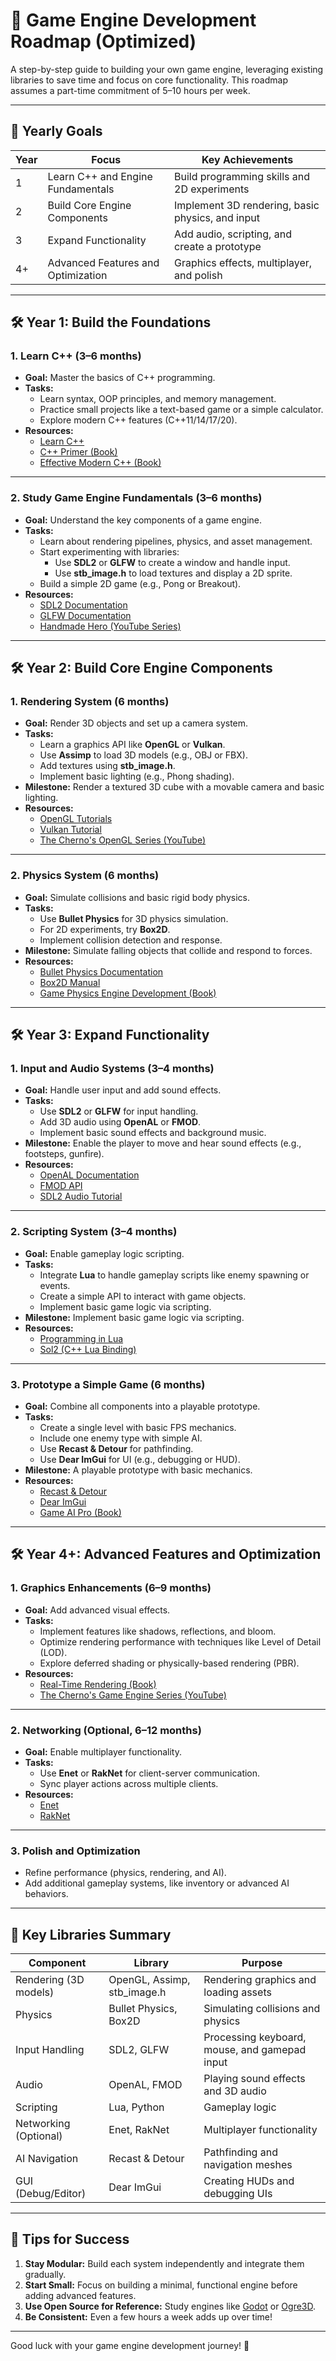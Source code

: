 # 🚀 Game Engine Development Roadmap (Optimized)

A step-by-step guide to building your own game engine, leveraging existing libraries to save time and focus on core functionality. This roadmap assumes a part-time commitment of 5–10 hours per week.

---

## 📅 Yearly Goals

| **Year** | **Focus**                          | **Key Achievements**                              |
|----------|------------------------------------|--------------------------------------------------|
| 1        | Learn C++ and Engine Fundamentals | Build programming skills and 2D experiments      |
| 2        | Build Core Engine Components      | Implement 3D rendering, basic physics, and input |
| 3        | Expand Functionality              | Add audio, scripting, and create a prototype     |
| 4+       | Advanced Features and Optimization| Graphics effects, multiplayer, and polish        |

---

## 🛠 Year 1: Build the Foundations

### **1. Learn C++ (3–6 months)**
- **Goal:** Master the basics of C++ programming.
- **Tasks:**
  - Learn syntax, OOP principles, and memory management.
  - Practice small projects like a text-based game or a simple calculator.
  - Explore modern C++ features (C++11/14/17/20).
- **Resources:**
  - [Learn C++](https://learncpp.com)
  - [C++ Primer (Book)](https://www.amazon.com/C-Primer-Stanley-B-Lippman/dp/0321714113)
  - [Effective Modern C++ (Book)](https://www.amazon.com/Effective-Modern-Specific-Ways-Improve/dp/1491903996)

---

### **2. Study Game Engine Fundamentals (3–6 months)**
- **Goal:** Understand the key components of a game engine.
- **Tasks:**
  - Learn about rendering pipelines, physics, and asset management.
  - Start experimenting with libraries:
    - Use **SDL2** or **GLFW** to create a window and handle input.
    - Use **stb_image.h** to load textures and display a 2D sprite.
  - Build a simple 2D game (e.g., Pong or Breakout).
- **Resources:**
  - [SDL2 Documentation](https://wiki.libsdl.org/)
  - [GLFW Documentation](https://www.glfw.org/docs/latest/)
  - [Handmade Hero (YouTube Series)](https://handmadehero.org/)

---

## 🛠 Year 2: Build Core Engine Components

### **1. Rendering System (6 months)**
- **Goal:** Render 3D objects and set up a camera system.
- **Tasks:**
  - Learn a graphics API like **OpenGL** or **Vulkan**.
  - Use **Assimp** to load 3D models (e.g., OBJ or FBX).
  - Add textures using **stb_image.h**.
  - Implement basic lighting (e.g., Phong shading).
- **Milestone:** Render a textured 3D cube with a movable camera and basic lighting.
- **Resources:**
  - [OpenGL Tutorials](https://learnopengl.com)
  - [Vulkan Tutorial](https://vulkan-tutorial.com)
  - [The Cherno's OpenGL Series (YouTube)](https://www.youtube.com/playlist?list=PLlrATfBNZ98foTJPJ_Ev03o2oq3-GGOS2)

---

### **2. Physics System (6 months)**
- **Goal:** Simulate collisions and basic rigid body physics.
- **Tasks:**
  - Use **Bullet Physics** for 3D physics simulation.
  - For 2D experiments, try **Box2D**.
  - Implement collision detection and response.
- **Milestone:** Simulate falling objects that collide and respond to forces.
- **Resources:**
  - [Bullet Physics Documentation](https://pybullet.org/wordpress/)
  - [Box2D Manual](https://box2d.org/documentation/)
  - [Game Physics Engine Development (Book)](https://www.amazon.com/Game-Physics-Engine-Development-Commercial-Grade/dp/0123819768)

---

## 🛠 Year 3: Expand Functionality

### **1. Input and Audio Systems (3–4 months)**
- **Goal:** Handle user input and add sound effects.
- **Tasks:**
  - Use **SDL2** or **GLFW** for input handling.
  - Add 3D audio using **OpenAL** or **FMOD**.
  - Implement basic sound effects and background music.
- **Milestone:** Enable the player to move and hear sound effects (e.g., footsteps, gunfire).
- **Resources:**
  - [OpenAL Documentation](https://openal.org/)
  - [FMOD API](https://fmod.com/)
  - [SDL2 Audio Tutorial](https://wiki.libsdl.org/SDL_Audio)

---

### **2. Scripting System (3–4 months)**
- **Goal:** Enable gameplay logic scripting.
- **Tasks:**
  - Integrate **Lua** to handle gameplay scripts like enemy spawning or events.
  - Create a simple API to interact with game objects.
  - Implement basic game logic via scripting.
- **Milestone:** Implement basic game logic via scripting.
- **Resources:**
  - [Programming in Lua](https://www.lua.org/pil/)
  - [Sol2 (C++ Lua Binding)](https://github.com/ThePhD/sol2)

---

### **3. Prototype a Simple Game (6 months)**
- **Goal:** Combine all components into a playable prototype.
- **Tasks:**
  - Create a single level with basic FPS mechanics.
  - Include one enemy type with simple AI.
  - Use **Recast & Detour** for pathfinding.
  - Use **Dear ImGui** for UI (e.g., debugging or HUD).
- **Milestone:** A playable prototype with basic mechanics.
- **Resources:**
  - [Recast & Detour](https://github.com/recastnavigation/recastnavigation)
  - [Dear ImGui](https://github.com/ocornut/imgui)
  - [Game AI Pro (Book)](https://www.gameaipro.com/)

---

## 🛠 Year 4+: Advanced Features and Optimization

### **1. Graphics Enhancements (6–9 months)**
- **Goal:** Add advanced visual effects.
- **Tasks:**
  - Implement features like shadows, reflections, and bloom.
  - Optimize rendering performance with techniques like Level of Detail (LOD).
  - Explore deferred shading or physically-based rendering (PBR).
- **Resources:**
  - [Real-Time Rendering (Book)](https://www.realtimerendering.com/)
  - [The Cherno's Game Engine Series (YouTube)](https://www.youtube.com/playlist?list=PLlrATfBNZ98dC-V-N3m0Go4deliWHPFwT)

---

### **2. Networking (Optional, 6–12 months)**
- **Goal:** Enable multiplayer functionality.
- **Tasks:**
  - Use **Enet** or **RakNet** for client-server communication.
  - Sync player actions across multiple clients.
- **Resources:**
  - [Enet](http://enet.bespin.org/)
  - [RakNet](https://github.com/OculusVR/RakNet)

---

### **3. Polish and Optimization**
- Refine performance (physics, rendering, and AI).
- Add additional gameplay systems, like inventory or advanced AI behaviors.

---

## 🔧 Key Libraries Summary

| **Component**            | **Library**             | **Purpose**                                       |
|---------------------------|-------------------------|---------------------------------------------------|
| Rendering (3D models)     | OpenGL, Assimp, stb_image.h | Rendering graphics and loading assets           |
| Physics                   | Bullet Physics, Box2D   | Simulating collisions and physics                |
| Input Handling            | SDL2, GLFW             | Processing keyboard, mouse, and gamepad input    |
| Audio                     | OpenAL, FMOD           | Playing sound effects and 3D audio               |
| Scripting                 | Lua, Python            | Gameplay logic                                    |
| Networking (Optional)     | Enet, RakNet           | Multiplayer functionality                        |
| AI Navigation             | Recast & Detour        | Pathfinding and navigation meshes                |
| GUI (Debug/Editor)        | Dear ImGui             | Creating HUDs and debugging UIs                  |

---

## 🎯 Tips for Success
1. **Stay Modular:** Build each system independently and integrate them gradually.
2. **Start Small:** Focus on building a minimal, functional engine before adding advanced features.
3. **Use Open Source for Reference:** Study engines like [Godot](https://godotengine.org/) or [Ogre3D](https://www.ogre3d.org/).
4. **Be Consistent:** Even a few hours a week adds up over time!

---

Good luck with your game engine development journey! 🚀
